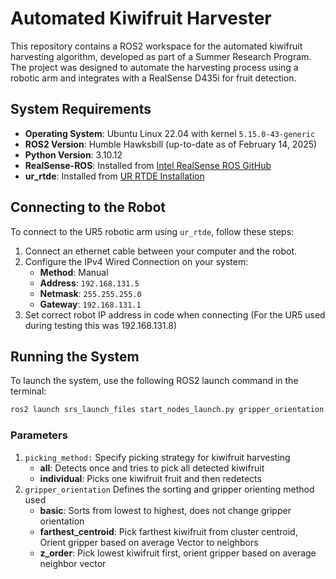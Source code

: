 # Automated Kiwifruit Harvester

This repository contains a ROS2 workspace for the automated kiwifruit harvesting algorithm, developed as part of a Summer Research Program. The project was designed to automate the harvesting process using a robotic arm and integrates with a RealSense D435i for fruit detection.

## System Requirements

- **Operating System**: Ubuntu Linux 22.04 with kernel `5.15.0-43-generic`
- **ROS2 Version**: Humble Hawksbill (up-to-date as of February 14, 2025)
- **Python Version**: 3.10.12
- **RealSense-ROS**: Installed from [Intel RealSense ROS GitHub](https://github.com/IntelRealSense/realsense-ros)
- **ur_rtde**: Installed from [UR RTDE Installation](https://sdurobotics.gitlab.io/ur_rtde/installation/installation.html)

## Connecting to the Robot

To connect to the UR5 robotic arm using `ur_rtde`, follow these steps:
1. Connect an ethernet cable between your computer and the robot.
2. Configure the IPv4 Wired Connection on your system:
   - **Method**: Manual
   - **Address**: `192.168.131.5`
   - **Netmask**: `255.255.255.0`
   - **Gateway**: `192.168.131.1`
3. Set correct robot IP address in code when connecting (For the UR5 used during testing this was 192.168.131.8)

## Running the System

To launch the system, use the following ROS2 launch command in the terminal:

```bash
ros2 launch srs_launch_files start_nodes_launch.py gripper_orientation:=(parameter default=basic) picking_method:=(parameter default=individual)
```
### Parameters
1. `picking_method:` Specify picking strategy for kiwifruit harvesting
   - **all**:    Detects once and tries to pick all detected kiwifruit
   - **individual**:    Picks one kiwifruit fruit and then redetects
2. `gripper_orientation` Defines the sorting and gripper orienting method used
   - **basic**:    Sorts from lowest to highest, does not change gripper orientation
   - **farthest_centroid**:   Pick farthest kiwifruit from cluster centroid, Orient gripper based on average Vector to neighbors
   - **z_order**:   Pick lowest kiwifruit first, orient gripper based on average neighbor vector
